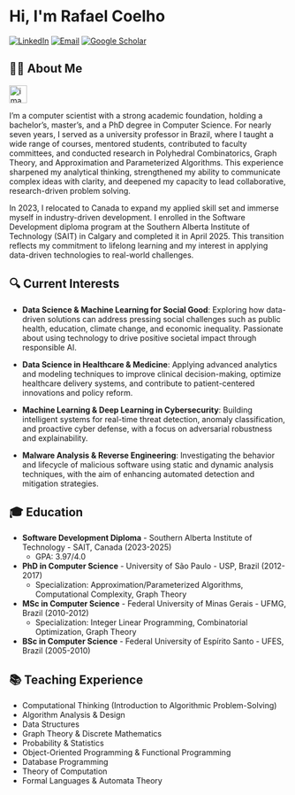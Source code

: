 # Hi, I'm Rafael Coelho

[![LinkedIn](https://img.icons8.com/?size=100&id=13930&format=png&color=000000)](https://www.linkedin.com/in/coelhors/)
[![Email](https://img.shields.io/badge/Email-D14836?style=for-the-badge&logo=gmail&logoColor=white)](mailto:rafaelsantoscoelho@gmail.com)
[![Google Scholar](https://img.shields.io/badge/Google_Scholar-4285F4?style=for-the-badge&logo=google-scholar&logoColor=white)](https://scholar.google.com/citations?user=EJH6LTYAAAAJ&hl=en)

## 👨‍💻 About Me

<img width="32" height="32" alt="image" src="https://github.com/user-attachments/assets/379677e7-8cca-4798-bb8e-5308fc5815e3" />


I’m a computer scientist with a strong academic foundation, holding a bachelor’s, master’s, and a PhD degree in Computer Science. For nearly seven years, I served as a university professor in Brazil, where I taught a wide range of courses, mentored students, contributed to faculty committees, and conducted research in Polyhedral Combinatorics, Graph Theory, and Approximation and Parameterized Algorithms. This experience sharpened my analytical thinking, strengthened my ability to communicate complex ideas with clarity, and deepened my capacity to lead collaborative, research-driven problem solving.

In 2023, I relocated to Canada to expand my applied skill set and immerse myself in industry-driven development. I enrolled in the Software Development diploma program at the Southern Alberta Institute of Technology (SAIT) in Calgary and completed it in April 2025. This transition reflects my commitment to lifelong learning and my interest in applying data-driven technologies to real-world challenges.

## 🔍 Current Interests

- **Data Science & Machine Learning for Social Good**: Exploring how data-driven solutions can address pressing social challenges such as public health, education, climate change, and economic inequality. Passionate about using technology to drive positive societal impact through responsible AI.

- **Data Science in Healthcare & Medicine**: Applying advanced analytics and modeling techniques to improve clinical decision-making, optimize healthcare delivery systems, and contribute to patient-centered innovations and policy reform.

- **Machine Learning & Deep Learning in Cybersecurity**: Building intelligent systems for real-time threat detection, anomaly classification, and proactive cyber defense, with a focus on adversarial robustness and explainability.

- **Malware Analysis & Reverse Engineering**: Investigating the behavior and lifecycle of malicious software using static and dynamic analysis techniques, with the aim of enhancing automated detection and mitigation strategies.

## 🎓 Education

- **Software Development Diploma** - Southern Alberta Institute of Technology - SAIT, Canada (2023-2025)
  - GPA: 3.97/4.0
- **PhD in Computer Science** - University of São Paulo - USP, Brazil (2012-2017)
  - Specialization: Approximation/Parameterized Algorithms, Computational Complexity, Graph Theory
- **MSc in Computer Science** - Federal University of Minas Gerais - UFMG, Brazil (2010-2012)
  - Specialization: Integer Linear Programming, Combinatorial Optimization, Graph Theory
- **BSc in Computer Science** - Federal University of Espírito Santo - UFES, Brazil (2005-2010)


## 📚 Teaching Experience

- Computational Thinking (Introduction to Algorithmic Problem-Solving)
- Algorithm Analysis & Design
- Data Structures
- Graph Theory & Discrete Mathematics
- Probability & Statistics
- Object-Oriented Programming & Functional Programming
- Database Programming
- Theory of Computation
- Formal Languages & Automata Theory

